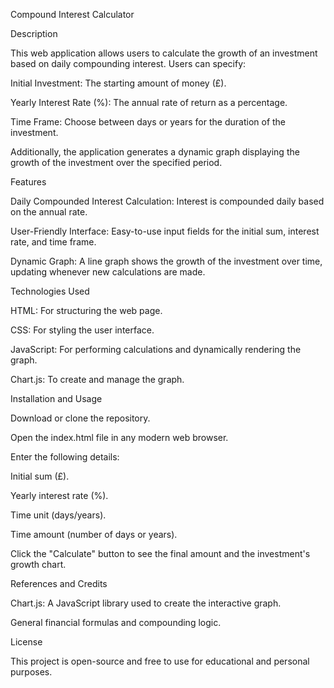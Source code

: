 Compound Interest Calculator

Description

This web application allows users to calculate the growth of an investment based on daily compounding interest. Users can specify:

Initial Investment: The starting amount of money (£).

Yearly Interest Rate (%): The annual rate of return as a percentage.

Time Frame: Choose between days or years for the duration of the investment.

Additionally, the application generates a dynamic graph displaying the growth of the investment over the specified period.

Features

Daily Compounded Interest Calculation: Interest is compounded daily based on the annual rate.

User-Friendly Interface: Easy-to-use input fields for the initial sum, interest rate, and time frame.

Dynamic Graph: A line graph shows the growth of the investment over time, updating whenever new calculations are made.

Technologies Used

HTML: For structuring the web page.

CSS: For styling the user interface.

JavaScript: For performing calculations and dynamically rendering the graph.

Chart.js: To create and manage the graph.

Installation and Usage

Download or clone the repository.

Open the index.html file in any modern web browser.

Enter the following details:

Initial sum (£).

Yearly interest rate (%).

Time unit (days/years).

Time amount (number of days or years).

Click the "Calculate" button to see the final amount and the investment's growth chart.

References and Credits

Chart.js: A JavaScript library used to create the interactive graph.

General financial formulas and compounding logic.

License

This project is open-source and free to use for educational and personal purposes.